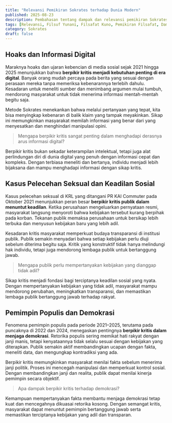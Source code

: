 ```yaml
---
title: "Relevansi Pemikiran Sokrates terhadap Dunia Modern"
published: 2025-08-23
description: Pembahasan tentang dampak dan relevansi pemikiran Sokrates di era modern, terutama dalam menghadapi hoaks digital, menuntut keadilan sosial, dan menjaga demokrasi melalui sikap kritis serta refleksi diri.
tags: [Relevansi, Filsuf Yunani, Filsafat Kuno, Pemikiran Filsafat, Dampak Modern]
category: Sokrates
draft: false
---
```


## Hoaks dan Informasi Digital

Maraknya hoaks dan ujaran kebencian di media sosial sejak 2021 hingga 2025 menunjukkan bahwa **berpikir kritis menjadi kebutuhan penting di era digital**. Banyak orang mudah percaya pada berita yang sesuai dengan perasaan mereka tanpa memeriksa kebenarannya terlebih dahulu. Kesadaran untuk meneliti sumber dan menimbang argumen mulai tumbuh, mendorong masyarakat untuk tidak menerima informasi mentah-mentah begitu saja.

Metode Sokrates menekankan bahwa melalui pertanyaan yang tepat, kita bisa menyingkap kebenaran di balik klaim yang tampak meyakinkan. Sikap ini memungkinkan masyarakat memilah informasi yang benar dari yang menyesatkan dan menghindari manipulasi opini.

> Mengapa berpikir kritis sangat penting dalam menghadapi derasnya arus informasi digital?

Berpikir kritis bukan sekadar keterampilan intelektual, tetapi juga alat perlindungan diri di dunia digital yang penuh dengan informasi cepat dan kompleks. Dengan terbiasa meneliti dan bertanya, individu menjadi lebih bijaksana dan mampu menghadapi informasi dengan sikap kritis.

## Kasus Pelecehan Seksual dan Keadilan Sosial

Kasus pelecehan seksual di KRL yang ditangani PR KAI Commuter pada Oktober 2021 menunjukkan peran besar **berpikir kritis publik dalam menuntut keadilan**. Ketika perusahaan mengeluarkan pernyataan resmi, masyarakat langsung menyoroti bahwa kebijakan tersebut kurang berpihak pada korban. Tekanan publik memaksa perusahaan untuk bersikap lebih terbuka dan menyusun kebijakan baru yang lebih adil.

Kesadaran kritis masyarakat memperkuat budaya transparansi di institusi publik. Publik semakin menyadari bahwa setiap kebijakan perlu diuji sebelum diterima begitu saja. Kritik yang konstruktif tidak hanya melindungi hak individu, tetapi juga mendorong lembaga publik untuk bertanggung jawab.

> Mengapa publik perlu mempertanyakan kebijakan yang dianggap tidak adil?

Sikap kritis menjadi fondasi bagi terciptanya keadilan sosial yang nyata. Dengan mempertanyakan kebijakan yang tidak adil, masyarakat mampu mendorong perubahan, meningkatkan transparansi, dan memastikan lembaga publik bertanggung jawab terhadap rakyat.

## Pemimpin Populis dan Demokrasi

Fenomena pemimpin populis pada periode 2021–2025, terutama pada puncaknya di 2022 dan 2024, menegaskan pentingnya **berpikir kritis dalam menjaga demokrasi**. Retorika populis sering memikat hati rakyat dengan janji manis, tetapi kenyataannya tidak selalu sesuai dengan kebijakan yang diterapkan. Publik semakin aktif membandingkan ucapan dengan fakta, meneliti data, dan mengungkap kontradiksi yang ada.

Berpikir kritis memungkinkan masyarakat menilai fakta sebelum menerima janji politik. Proses ini mencegah manipulasi dan memperkuat kontrol sosial. Dengan membandingkan janji dan realita, publik dapat menilai kinerja pemimpin secara objektif.

> Apa dampak berpikir kritis terhadap demokrasi?

Kemampuan mempertanyakan fakta membantu menjaga demokrasi tetap kuat dan mencegahnya dikuasai retorika kosong. Dengan semangat kritis, masyarakat dapat menuntut pemimpin bertanggung jawab serta memastikan terciptanya kebijakan yang adil dan transparan.
